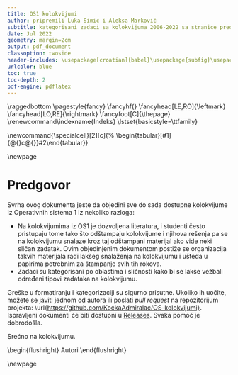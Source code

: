 ```yaml
---
title: OS1 kolokvijumi
author: pripremili Luka Simić i Aleksa Marković
subtitle: kategorisani zadaci sa kolokvijuma 2006-2022 sa stranice predmeta
date: Jul 2022
geometry: margin=2cm
output: pdf_document
classoption: twoside
header-includes: \usepackage[croatian]{babel}\usepackage{subfig}\usepackage{float}\usepackage{fancyhdr}\usepackage{imakeidx}\usepackage{listings}\usepackage{svg}\makeindex[intoc]\graphicspath{{./}}
urlcolor: blue
toc: true
toc-depth: 2
pdf-engine: pdflatex
---
```

\raggedbottom
\pagestyle{fancy}
\fancyhf{}
\fancyhead[LE,RO]{\leftmark}
\fancyhead[LO,RE]{\rightmark}
\fancyfoot[C]{\thepage}
\renewcommand\indexname{Indeks}
\lstset{basicstyle=\ttfamily}

\newcommand{\specialcell}[2][c]{%
  \begin{tabular}[#1]{@{}c@{}}#2\end{tabular}}

\newpage
# Predgovor
Svrha ovog dokumenta jeste da objedini sve do sada dostupne kolokvijume iz Operativnih sistema 1 iz nekoliko razloga:

- Na kolokvijumima iz OS1 je dozvoljena literatura, i studenti često pristupaju tome tako što odštampaju kolokvijume i njihova rešenja pa se na kolokvijumu snalaze kroz taj odštampani materijal ako vide neki sličan zadatak. Ovim objedinjenim dokumentom postiže se organizacija takvih materijala radi lakšeg snalaženja na kolokvijumu i ušteda u papirima potrebnim za štampanje svih tih rokova.
- Zadaci su kategorisani po oblastima i sličnosti kako bi se lakše vežbali određeni tipovi zadataka na kolokvijumu.

Greške u formatiranju i kategorizaciji su sigurno prisutne. Ukoliko ih uočite, možete se javiti jednom od autora ili poslati *pull request* na repozitorijum projekta: \url{https://github.com/KockaAdmiralac/OS-kolokvijumi}. Ispravljeni dokumenti će biti dostupni u [Releases](https://github.com/KockaAdmiralac/OS-kolokvijumi/releases/latest). Svaka pomoć je dobrodošla.

Srećno na kolokvijumu.

\begin{flushright}
Autori
\end{flushright}

\newpage
